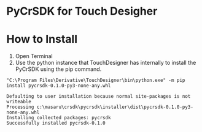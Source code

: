 # PyCrSDK for Touch Desigher

# How to Install

1. Open Terminal
2. Use the python instance that TouchDesigner has internally to install the PyCrSDK using the pip command.

```
"C:\Program Files\Derivative\TouchDesigner\bin\python.exe" -m pip install pycrsdk-0.1.0-py3-none-any.whl

Defaulting to user installation because normal site-packages is not writeable
Processing c:\masaru\crsdk\pycrsdk\installer\dist\pycrsdk-0.1.0-py3-none-any.whl
Installing collected packages: pycrsdk
Successfully installed pycrsdk-0.1.0
```
